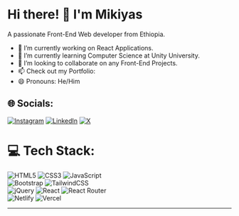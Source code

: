 # Hi there! 👋 I'm Mikiyas
A passionate Front-End Web developer from Ethiopia.

- 🔭 I’m currently working on React Applications.<br/>
- 🌱 I’m currently learning Computer Science at Unity University.<br/>
- 👯 I’m looking to collaborate on any Front-End Projects.<br/>
- 📫 Check out my Portfolio:<br/>
- 😄 Pronouns: He/Him<br/>

## 🌐 Socials:
[![Instagram](https://img.shields.io/badge/Instagram-%23E4405F.svg?logo=Instagram&logoColor=white)](https://instagram.com/https://www.instagram.com/miko_walker10?igsh=cnMyMDI3bXV2OXY0) [![LinkedIn](https://img.shields.io/badge/LinkedIn-%230077B5.svg?logo=linkedin&logoColor=white)](https://linkedin.com/in/https://www.linkedin.com/in/mikiyas-nigatu-63ba282b5/overlay/about-this-profile/?lipi=urn%3Ali%3Apage%3Ad_flagship3_profile_view_base%3BMxJBomLfSDCV0HTFouGlKA%3D%3D) [![X](https://img.shields.io/badge/X-black.svg?logo=X&logoColor=white)](https://x.com/https://x.com/mikermount19?t=skogdJ7XpDGOSTMUTb_6ig&s=09) 

# 💻 Tech Stack:
![HTML5](https://img.shields.io/badge/html5-%23E34F26.svg?style=for-the-badge&logo=html5&logoColor=white) 
![CSS3](https://img.shields.io/badge/css3-%231572B6.svg?style=for-the-badge&logo=css3&logoColor=white)
![JavaScript](https://img.shields.io/badge/javascript-%23323330.svg?style=for-the-badge&logo=javascript&logoColor=%23F7DF1E) <br/>
![Bootstrap](https://img.shields.io/badge/bootstrap-%238511FA.svg?style=for-the-badge&logo=bootstrap&logoColor=white) 
![TailwindCSS](https://img.shields.io/badge/tailwindcss-%2338B2AC.svg?style=for-the-badge&logo=tailwind-css&logoColor=white) <br/>
![jQuery](https://img.shields.io/badge/jquery-%230769AD.svg?style=for-the-badge&logo=jquery&logoColor=white) 
![React](https://img.shields.io/badge/react-%2320232a.svg?style=for-the-badge&logo=react&logoColor=%2361DAFB)
![React Router](https://img.shields.io/badge/React_Router-CA4245?style=for-the-badge&logo=react-router&logoColor=white) <br/>
![Netlify](https://img.shields.io/badge/netlify-%23000000.svg?style=for-the-badge&logo=netlify&logoColor=#00C7B7) 
![Vercel](https://img.shields.io/badge/vercel-%23000000.svg?style=for-the-badge&logo=vercel&logoColor=white)

---
